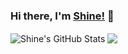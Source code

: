 ### Hi there, I'm [Shine!](https://nowtime.cc) 👋

<a><img align="center" src="https://github-readme-stats.vercel.app/api?username=PrintNow&show_icons=true&count_private=true" alt="Shine's GitHub Stats" /></a>
<a><img align="center" src="https://github-readme-stats.vercel.app/api/top-langs/?username=Shine&hide=TSQL,jupyter%20notebook" /></a>
